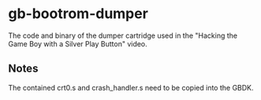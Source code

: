# gb-bootrom-dumper

The code and binary of the dumper cartridge used in the "Hacking the Game Boy with a Silver Play Button" video.

## Notes

The contained crt0.s and crash_handler.s need to be copied into the GBDK.
